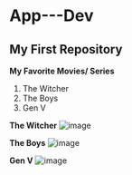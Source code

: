 # App---Dev
## My First Repository
**My Favorite Movies/ Series**
1. The Witcher
2. The Boys
3. Gen V

**The Witcher**
![image](https://github.com/jemsgithub04/app-dev/assets/151796100/e1cedaa8-4fb6-4b5f-ad24-2af1a56969f4)

**The Boys**
![image](https://github.com/jemsgithub04/app-dev/assets/151796100/204a7cec-e4f5-4321-9631-13426183b629)

**Gen V**
![image](https://github.com/jemsgithub04/app-dev/assets/151796100/8cc6a20e-d94f-4a94-a695-a52c421497ae)
